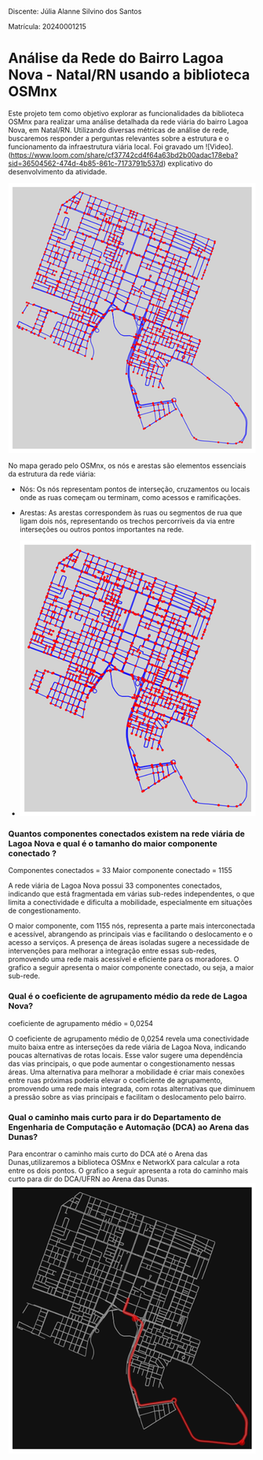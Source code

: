 Discente: Júlia Alanne Silvino dos Santos

Matrícula: 20240001215

# Análise da Rede do Bairro Lagoa Nova - Natal/RN usando a biblioteca OSMnx 

Este projeto tem como objetivo explorar as funcionalidades da biblioteca OSMnx para realizar uma análise detalhada da rede viária do bairro Lagoa Nova, em Natal/RN. Utilizando diversas métricas de análise de rede, buscaremos responder a perguntas relevantes sobre a estrutura e o funcionamento da infraestrutura viária local. Foi gravado um ![Video].(https://www.loom.com/share/cf37742cd4f64a63bd2b00adac178eba?sid=36504562-474d-4b85-861c-7173791b537d) explicativo do desenvolvimento da atividade.

![Descrição da imagem](imagens/01..png)

No mapa gerado pelo OSMnx, os nós e arestas são elementos essenciais da estrutura da rede viária:

* Nós: Os nós representam pontos de interseção, cruzamentos ou locais onde as ruas começam ou terminam, como acessos e ramificações.

* Arestas: As arestas correspondem às ruas ou segmentos de rua que ligam dois nós, representando os trechos percorríveis da via entre interseções ou outros pontos importantes na rede.
* ![Descrição da imagem](imagens/02..png)

### Quantos componentes conectados existem na rede viária de Lagoa Nova e qual é o tamanho do maior componente conectado ?
Componentes conectados = 33
Maior componente conectado = 1155

A rede viária de Lagoa Nova possui 33 componentes conectados, indicando que está fragmentada em várias sub-redes independentes, o que limita a conectividade e dificulta a mobilidade, especialmente em situações de congestionamento. 

O maior componente, com 1155 nós, representa a parte mais interconectada e acessível, abrangendo as principais vias e facilitando o deslocamento e o acesso a serviços. A presença de áreas isoladas sugere a necessidade de intervenções para melhorar a integração entre essas sub-redes, promovendo uma rede mais acessível e eficiente para os moradores. 
O grafico a seguir apresenta o maior componente conectado, ou seja, a maior sub-rede.

### Qual é o coeficiente de agrupamento médio da rede de Lagoa Nova?
 coeficiente de agrupamento médio = 0,0254
 
 O coeficiente de agrupamento médio de 0,0254 revela uma conectividade muito baixa entre as interseções da rede viária de Lagoa Nova, indicando poucas alternativas de rotas locais. Esse valor sugere uma dependência das vias principais, o que pode aumentar o congestionamento nessas áreas. Uma alternativa para melhorar a mobilidade é criar mais conexões entre ruas próximas poderia elevar o coeficiente de agrupamento, promovendo uma rede mais integrada, com rotas alternativas que diminuem a pressão sobre as vias principais e facilitam o deslocamento pelo bairro.
 ### Qual o caminho mais curto para ir do Departamento de Engenharia de Computação e Automação (DCA) ao Arena das Dunas?

Para encontrar o caminho mais curto do DCA até o Arena das Dunas,utilizaremos a biblioteca OSMnx e NetworkX para calcular a rota entre os dois pontos.
O grafico a seguir apresenta a rota do caminho mais curto para dir do DCA/UFRN ao Arena das Dunas.
![Grafico do maior componente conectado](imagens/03..png)

